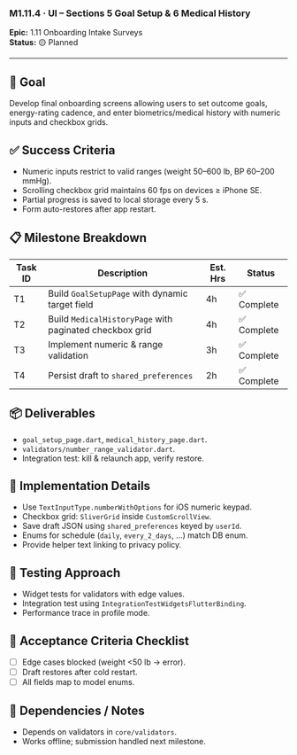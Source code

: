 ### M1.11.4 · UI – Sections 5 Goal Setup & 6 Medical History

**Epic:** 1.11 Onboarding Intake Surveys\
**Status:** 🟡 Planned

---

## 🎯 Goal

Develop final onboarding screens allowing users to set outcome goals,
energy-rating cadence, and enter biometrics/medical history with numeric inputs
and checkbox grids.

## ✅ Success Criteria

- Numeric inputs restrict to valid ranges (weight 50–600 lb, BP 60–200 mmHg).
- Scrolling checkbox grid maintains 60 fps on devices ≥ iPhone SE.
- Partial progress is saved to local storage every 5 s.
- Form auto-restores after app restart.

## 📋 Milestone Breakdown

| Task ID | Description                                             | Est. Hrs | Status      |
| ------- | ------------------------------------------------------- | -------- | ----------- |
| T1      | Build `GoalSetupPage` with dynamic target field         | 4h       | ✅ Complete |
| T2      | Build `MedicalHistoryPage` with paginated checkbox grid | 4h       | ✅ Complete |
| T3      | Implement numeric & range validation                    | 3h       | ✅ Complete |
| T4      | Persist draft to `shared_preferences`                   | 2h       | ✅ Complete |

## 📦 Deliverables

- `goal_setup_page.dart`, `medical_history_page.dart`.
- `validators/number_range_validator.dart`.
- Integration test: kill & relaunch app, verify restore.

## 🔧 Implementation Details

- Use `TextInputType.numberWithOptions` for iOS numeric keypad.
- Checkbox grid: `SliverGrid` inside `CustomScrollView`.
- Save draft JSON using `shared_preferences` keyed by `userId`.
- Enums for schedule (`daily`, `every_2_days`, …) match DB enum.
- Provide helper text linking to privacy policy.

## 🧪 Testing Approach

- Widget tests for validators with edge values.
- Integration test using `IntegrationTestWidgetsFlutterBinding`.
- Performance trace in profile mode.

## 📜 Acceptance Criteria Checklist

- [ ] Edge cases blocked (weight <50 lb → error).
- [ ] Draft restores after cold restart.
- [ ] All fields map to model enums.

## 🔗 Dependencies / Notes

- Depends on validators in `core/validators`.
- Works offline; submission handled next milestone.
